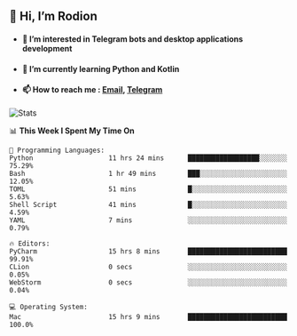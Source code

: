 ## 👋 Hi, I’m Rodion
- #### 👀 I’m interested in Telegram bots and desktop applications development
- #### 🌱 I’m currently learning Python and Kotlin
- #### 📫 How to reach me : [Email](mailto:me@lavn.ml), [Telegram](https://t.me/fast_geek)

![Stats](https://github-readme-stats.vercel.app/api?username=fast-geek&show_icons=true&theme=react&hide=issues&count_private=true&layout=compact)


<!--START_SECTION:waka-->
📊 **This Week I Spent My Time On** 

```text
💬 Programming Languages: 
Python                   11 hrs 24 mins      ██████████████████░░░░░░░   75.29% 
Bash                     1 hr 49 mins        ███░░░░░░░░░░░░░░░░░░░░░░   12.05% 
TOML                     51 mins             █░░░░░░░░░░░░░░░░░░░░░░░░   5.63% 
Shell Script             41 mins             █░░░░░░░░░░░░░░░░░░░░░░░░   4.59% 
YAML                     7 mins              ░░░░░░░░░░░░░░░░░░░░░░░░░   0.79%

🔥 Editors: 
PyCharm                  15 hrs 8 mins       █████████████████████████   99.91% 
CLion                    0 secs              ░░░░░░░░░░░░░░░░░░░░░░░░░   0.05% 
WebStorm                 0 secs              ░░░░░░░░░░░░░░░░░░░░░░░░░   0.04%

💻 Operating System: 
Mac                      15 hrs 9 mins       █████████████████████████   100.0%

```


<!--END_SECTION:waka-->
